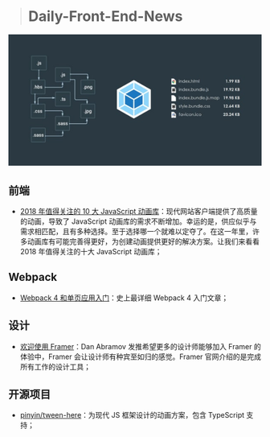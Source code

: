 > # Daily-Front-End-News

[![cover][img]][link]

[img]: https://github.com/fengshangwuqi/Daily-Front-End-News/blob/master/history/2018/08/04/Webpack-4-and-apa-get-start.jpg "Webpack 4 和单页应用入门"
[link]: https://juejin.im/entry/5b63eb8bf265da0f98317441

## 前端

- [2018 年值得关注的 10 大 JavaScript 动画库](https://www.zcfy.cc/article/10-javascript-animation-libraries-to-follow-in-2018)：现代网站客户端提供了高质量的动画，导致了 JavaScript 动画库的需求不断增加。幸运的是，供应似乎与需求相匹配，且有多种选择。至于选择哪一个就难以定夺了。在这一年里，许多动画库有可能完善得更好，为创建动画提供更好的解决方案。让我们来看看 2018 年值得关注的十大 JavaScript 动画库；

## Webpack

- [Webpack 4 和单页应用入门](https://juejin.im/entry/5b63eb8bf265da0f98317441)：史上最详细 Webpack 4 入门文章；

## 设计

- [欢迎使用 Framer](https://twitter.com/dan_abramov/status/1025540365435199488)：Dan Abramov 发推希望更多的设计师能够加入 Framer 的体验中，Framer 会让设计师有种宾至如归的感觉。Framer 官网介绍的是完成所有工作的设计工具；

## 开源项目

- [pinyin/tween-here](https://github.com/pinyin/tween-here)：为现代 JS 框架设计的动画方案，包含 TypeScript 支持；
